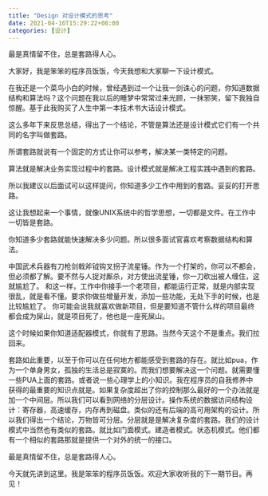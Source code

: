 ```yaml
---
title: "Design 对设计模式的思考"
date: 2021-04-16T15:29:22+08:00
categories: [设计]
---
```


最是真情留不住，总是套路得人心。

大家好，我是笨笨的程序员饭饭，今天我想和大家聊一下设计模式。

在我还是一个菜鸟小白的时候，曾经遇到过一个让我一剑诛心的问题，你知道数据结构和算法吗？这个问题在我以后的睡梦中常常过来光顾，一抹邪笑，留下我独自惊醒。基于此我购买了人生中第一本技术书大话设计模式。

这么多年下来反思总结，得出了一个结论，不管是算法还是设计模式它们有一个共同的名字叫做套路。

所谓套路就说有一个固定的方式让你可以参考，解决某一类特定的问题。

算法就是解决业务实现过程中的套路。设计模式就是解决工程实践中遇到的套路。

所以我建议以后面试可以这样提问，你知道多少工作中用到的套路。妥妥的打开思路。

这让我想起来一个事情，就像UNIX系统中的哲学思想，一切都是文件。在工作中一切皆是套路。

你知道多少套路就能快速解决多少问题。所以很多面试官喜欢考察数据结构和算法。

中国武术兵器有刀枪剑戟斧钺钩叉拐子流星锤。作为一个打架的，你可以不都会，但必须都了解。要不然与人捉对厮杀，对方使出流星锤，你一刀砍出被人缠住，这就尴尬了。
和这一样，工作中你接手一个老项目，都能运行正常，就是内部实现很乱，就是看不懂。要求你做些增量开发，添加一些功能，无处下手的时候，也是比较尴尬了。
你可能会说我就喜欢做新项目，但是要知道不管什么样的项目最终都会成为屎山，就是项目死了，他也是一座死屎山。

这个时候如果你知道适配器模式，你就有了思路。当然今天这个不是重点。我们拉回来。

套路如此重要，以至于你可以在任何地方都能感受到套路的存在。就比如pua，作为一个单身男女，孤独的生活总是寂寞的。而我们想要解决这一个问题。就需要懂一些PUA上面的套路。或者说一些心理学上的小知识。我在程序员的自我修养中获得的最重要的知识点就是。如果复杂度超出了你的控制那么最好的一个办法就是加一个中间层。所以我们可以看到网络的分层设计。操作系统的数据访问结构设计：寄存器，高速缓存，内存再到磁盘。类似的还有后端的高可用架构的设计。所以我们得出一个结论，万物皆可分层。分层就是是解决复杂度的套路。我们的设计模式中当然也有类似的套路。就比如门面模式。建造者模式。状态机模式。他们都有一个相似的套路那就是提供一个对外的统一的接口。

最是真情留不住，总是套路得人心。

今天就先讲到这里。我是笨笨的程序员饭饭。欢迎大家收听我的下一期节目。再见！